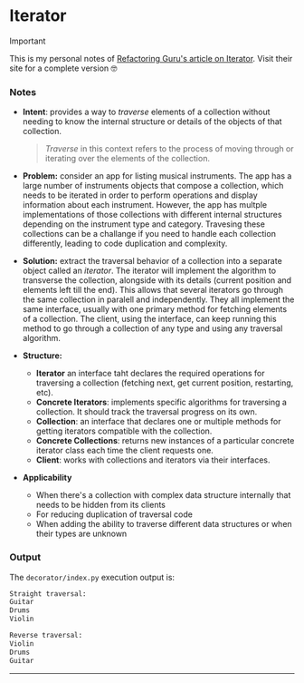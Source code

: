 # Iterator

> [!IMPORTANT]
> This is my personal notes of [Refactoring Guru's article on Iterator](https://refactoring.guru/design-patterns/iterator). Visit their site for a complete version 🤓

### Notes

- **Intent**: provides a way to *traverse* elements of a collection without needing to know the internal structure or details of the objects of that collection.
  > *Traverse* in this context refers to the process of moving through or iterating over the elements of the collection.    

- **Problem:** consider an app for listing musical instruments. The app has a large number of instruments objects that compose a collection, which needs to be iterated in order to perform operations and display information about each instrument. However, the app has multple implementations of those collections with different internal structures depending on the instrument type and category. Travesing these collections can be a challange if you need to handle each collection differently, leading to code duplication and complexity. 

- **Solution:** extract the traversal behavior of a collection into a separate object called an *iterator*. The iterator will implement the algorithm to transverse the collection, alongside with its details (current position and elements left till the end). This allows that several iterators go through the same collection in paralell and independently. 
  They all implement the same interface, usually with one primary method for fetching elements of a collection. The client, using the interface, can keep running this method to go through a collection of any type and using any traversal algorithm.    


- **Structure:**
  - **Iterator** an interface taht declares the required operations for traversing a collection (fetching next, get current position, restarting, etc).
  - **Concrete Iterators**: implements specific algorithms for traversing a collection. It should track the traversal progress on its own.
  - **Collection**: an interface that declares one or multiple methods for getting iterators compatible with the collection. 
  - **Concrete Collections**: returns new instances of a particular concrete iterator class each time the client requests one.
  - **Client**: works with collections and iterators via their interfaces. 

- **Applicability**
  - When there's a collection with complex data structure internally that needs to be hidden from its clients
  - For reducing duplication of traversal code 
  - When adding the ability to traverse different data structures or when their types are unknown

### Output

The `decorator/index.py` execution output is:

```cmd
Straight traversal:
Guitar
Drums
Violin

Reverse traversal:
Violin
Drums
Guitar
```
****